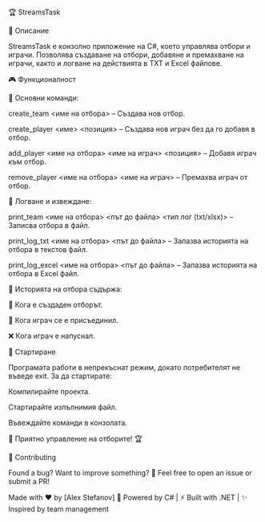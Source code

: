 🏆 StreamsTask

📌 Описание

StreamsTask е конзолно приложение на C#, което управлява отбори и играчи. Позволява създаване на отбори, добавяне и премахване на играчи, както и логване на действията в TXT и Excel файлове.

🎮 Функционалност

📌 Основни команди:

create_team <име на отбора> – Създава нов отбор.

create_player <име> <позиция> – Създава нов играч без да го добавя в отбор.

add_player <име на отбора> <име на играч> <позиция> – Добавя играч към отбор.

remove_player <име на отбора> <име на играч> – Премахва играч от отбор.

📝 Логване и извеждане:

print_team <име на отбора> <път до файла> <тип лог (txt/xlsx)> – Записва отбора в файл.

print_log_txt <име на отбора> <път до файла> – Запазва историята на отбора в текстов файл.

print_log_excel <име на отбора> <път до файла> – Запазва историята на отбора в Excel файл.

📜 Историята на отбора съдържа:

📅 Кога е създаден отборът.

🔄 Кога играч се е присъединил.

❌ Кога играч е напуснал.

🚀 Стартиране

Програмата работи в непрекъснат режим, докато потребителят не въведе exit. За да стартирате:

Компилирайте проекта.

Стартирайте изпълнимия файл.

Въвеждайте команди в конзолата.

🎉 Приятно управление на отборите! 🏆

🤝 Contributing

Found a bug? Want to improve something?
🔧 Feel free to open an issue or submit a PR!

Made with ❤️ by [Alex Stefanov]
🚀 Powered by C# | ⚡ Built with .NET | ✨ Inspired by team management

